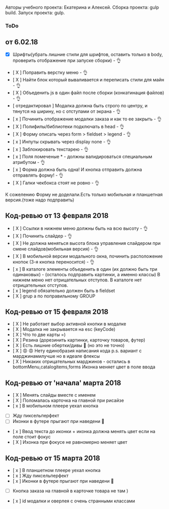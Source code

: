 Авторы учебного проекта: Екатерина и Алексей.
 Сборка проекта: gulp build.
  Запуск проекта: gulp.  


### ToDo
## от 6.02.18
- [x] Шрифты(убрать лишние стили для шрифтов, оставить только в body, проверить отображение при запуске сборки) - 👌
- [ X ] Поправить верстку меню - 👌
- [ X ] Найти блок который вываливается и переписать стили для майн  - 👌
- [ X ] Объеденить js в один файл после сборки (конкатинация файлов) - 👌
- [ отредактировал ] Модалка должна быть строго по центру, и тянутся на ширину, но с отступами от экрана - 👌
- [ x ] Починить отображение модалки заказа и как то ее закрыть  - 👌
- [ X ] Полифилы/библиотеки подключать в head - 👌
- [ X ] Форму описать через form > fieldset > legend  - 👌
- [ x ] Инпуты скрывать через display none - 👌
- [ x ] Заблокировать текстарею - 👌
- [ х ] Поля помеченые * - должны валидироваться специальным атрибутом - 👌
- [ x ] Форма должна быть одна! И кнопка отправить должна отправлять форму! - 👌
- [ X ] Галки чекбокса стоят не ровно - 👌

К сожелению Форму не доделали.Есть только мобильная и планшетная версия.(тоже надо подправить)


## Код-ревью от 13 февраля 2018
- [ X ] Ссылки в нижнем меню должны быть на всю высоту - 👌
- [ X ] Починить слайдер - 👌
- [ X ] Не должна меняться высота блока управления слайдером при смене слайдов(мобильная версия) - 👌
- [ X ] В мобильной версии модального окна, починить расположение кнопок (3-я кнопка переносится) - 👌
- [ x ] В каталоге элементы объеденить в один (их должно быть три одинаковых) - (осталось подправить картинки, а именно классы)
В нижнем меню нет отрицательных отступов. В каталоге нет отрицательных отступов.
- [ x ] legend обязательно должен быть в fieldset
- [ X ] grup а по поправильному GROUP 

## Код-ревью от 15 февраля 2018
- [ X ] Не работает выбор активной кнопки в модалке
- [ X ] Модалка не закрывается на esc (keyCode)
- [ X ] Что то две карты =)
- [ X ] Резина (дорезинить картинки, карточку товаров, футер)
- [ X ] Есть лишние обертки/дивы 🤔 (но это не точно)
- [ X ] 😡 😡 Нету единобразия написания кода p.s. вариант с марджинамилучше но в идеале флексы
- [ X ] Никаких отрицательных марджинов - остались в bottomMenu,catalogitems,forms 
Иконка меняет цвет в поле ввода


## Код-ревью от 'начала' марта 2018
- [ X ] Менять слайды вместе с именем
- [ X ] Поломалась карточка на главной при рисайзе
- [ x  ] В мобильном плеере уехал кнопка
- [   ] Жду пиксельперфект
- [   ] Иконки в футере прыгают при наведени 💃
- [ х ] Ввод текста до иконки + иконка должна менять цвет если на поле стоит фокус
- [ X ] Ихонка при фокусе не равномерно меняет цвет

## Код-ревью от 15 марта 2018
- [ x  ] В планшетном плеере уехал кнопка
- [ x  ] Жду пиксельперфект
- [ x  ] Иконки в футере прыгают при наведени 💃
- [   ] Кнопка заказа на главной в карточке товара не там )
- [ x  ] id модалки и оверлея с очень странными классами








 